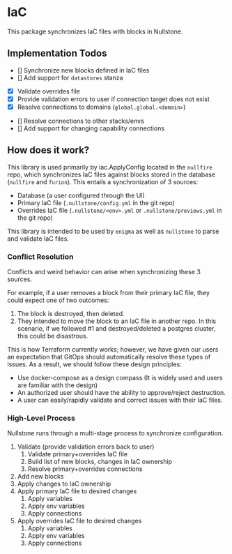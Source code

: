 # IaC

This package synchronizes IaC files with blocks in Nullstone.

## Implementation Todos
- [] Synchronize new blocks defined in IaC files
- [] Add support for `datastores` stanza
- [x] Validate overrides file
- [x] Provide validation errors to user if connection target does not exist
- [x] Resolve connections to domains (`global.global.<domain>`)
- [] Resolve connections to other stacks/envs
- [] Add support for changing capability connections

## How does it work?

This library is used primarily by iac.ApplyConfig located in the `nullfire` repo,
which synchronizes IaC files against blocks stored in the database (`nullfire` and `furion`).
This entails a synchronization of 3 sources:
- Database (a user configured through the UI)
- Primary IaC file (`.nullstone/config.yml` in the git repo)
- Overrides IaC file (`.nullstone/<env>.yml` or `.nullstone/previews.yml` in the git repo)

This library is intended to be used by `enigma` as well as `nullstone` to parse and validate IaC files.

### Conflict Resolution

Conflicts and weird behavior can arise when synchronizing these 3 sources.

For example, if a user removes a block from their primary IaC file, they could expect one of two outcomes:
1. The block is destroyed, then deleted.
2. They intended to move the block to an IaC file in another repo.
   In this scenario, if we followed #1 and destroyed/deleted a postgres cluster, this could be disastrous.

This is how Terraform currently works; however, we have given our users an expectation that GitOps should automatically resolve these types of issues.
As a result, we should follow these design principles:
- Use docker-compose as a design compass (It is widely used and users are familiar with the design)
- An authorized user should have the ability to approve/reject destruction.
- A user can easily/rapidly validate and correct issues with their IaC files.

### High-Level Process

Nullstone runs through a multi-stage process to synchronize configuration.
1. Validate (provide validation errors back to user)
    1. Validate primary+overrides IaC file
    2. Build list of new blocks, changes in IaC ownership
    3. Resolve primary+overrides connections
2. Add new blocks
3. Apply changes to IaC ownership
4. Apply primary IaC file to desired changes
    1. Apply variables
    2. Apply env variables
    3. Apply connections
5. Apply overrides IaC file to desired changes
    1. Apply variables
    2. Apply env variables
    3. Apply connections
